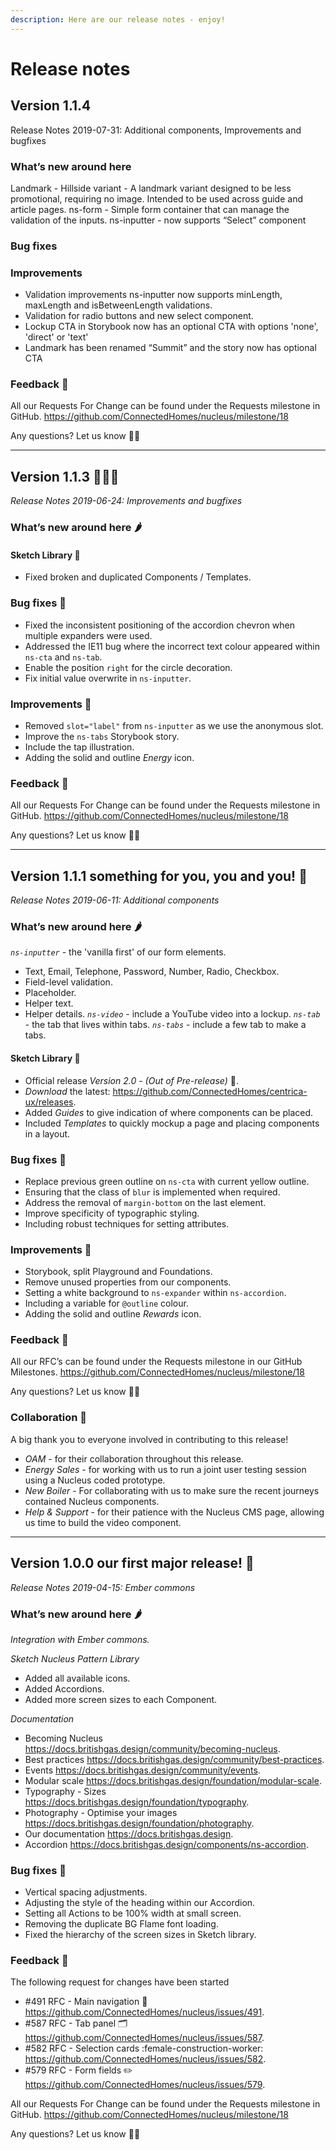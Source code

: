 ```yaml
---
description: Here are our release notes - enjoy!
---
```


# Release notes


## Version 1.1.4

Release Notes 2019-07-31: Additional components, Improvements and bugfixes

### What’s new around here

Landmark - Hillside variant - A landmark variant designed to be less promotional, requiring no image. Intended to be used across guide and article pages.
ns-form - Simple form container that can manage the validation of the inputs.
ns-inputter - now supports “Select” component

### Bug fixes

### Improvements

- Validation improvements ns-inputter now supports minLength, maxLength and isBetweenLength validations.
- Validation for radio buttons and new select component.
- Lockup CTA in Storybook now has an optional CTA with options 'none', 'direct' or 'text'
- Landmark has been renamed “Summit” and the story now has optional CTA

### Feedback 🦕

All our Requests For Change can be found under the Requests milestone in GitHub.
https://github.com/ConnectedHomes/nucleus/milestone/18

Any questions? Let us know 🙌🏼

-------

## Version 1.1.3 👩🏼‍💻

*Release Notes 2019-06-24: Improvements and bugfixes*

### What’s new around here 🌶

#### Sketch Library 🐳

* Fixed broken and duplicated Components / Templates.

### Bug fixes 🏏

* Fixed the inconsistent positioning of the accordion chevron when multiple expanders were used.
* Addressed the IE11 bug where the incorrect text colour appeared within `ns-cta` and `ns-tab`.
* Enable the position `right` for the circle decoration.
* Fix initial value overwrite in `ns-inputter`.

### Improvements 🌻

* Removed `slot="label"` from `ns-inputter` as we use the anonymous slot.
* Improve the `ns-tabs` Storybook story.
* Include the tap illustration.
* Adding the solid and outline *Energy* icon.

### Feedback 🦕

All our Requests For Change can be found under the Requests milestone in GitHub.
https://github.com/ConnectedHomes/nucleus/milestone/18

Any questions? Let us know 🙌🏼

-------

## Version 1.1.1 something for you, you and you! 🎉

*Release Notes 2019-06-11: Additional components*

### What’s new around here 🌶

*`ns-inputter`* - the 'vanilla first' of our form elements.
* Text, Email, Telephone, Password, Number, Radio, Checkbox.
* Field-level validation.
* Placeholder.
* Helper text.
* Helper details.
*`ns-video`* - include a YouTube video into a lockup.
*`ns-tab`* - the tab that lives within tabs.
*`ns-tabs`* - include a few tab to make a tabs.

#### Sketch Library 🐍

* Official release *Version 2.0* - _(Out of Pre-release)_ :star2:.
* *Download* the latest: https://github.com/ConnectedHomes/centrica-ux/releases.
* Added *Guides* to give indication of where components can be placed.
* Included *Templates* to quickly mockup a page and placing components in a layout.

### Bug fixes 🐞

* Replace previous green outline on `ns-cta` with current yellow outline.
* Ensuring that the class of `blur` is implemented when required.
* Address the removal of `margin-bottom` on the last element.
* Improve specificity of typographic styling.
* Including robust techniques for setting attributes.

### Improvements 🌸

* Storybook, split Playground and Foundations.
* Remove unused properties from our components.
* Setting a white background to `ns-expander` within `ns-accordion`.
* Including a variable for `@outline` colour.
* Adding the solid and outline *Rewards* icon.

### Feedback 🐢

All our RFC’s can be found under the Requests milestone in our GitHub Milestones.
https://github.com/ConnectedHomes/nucleus/milestone/18

Any questions? Let us know 🙌🏼

### Collaboration 🤗

A big thank you to everyone involved in contributing to this release!

* *OAM* - for their collaboration throughout this release.
* *Energy Sales* - for working with us to run a joint user testing session using a Nucleus coded prototype.
* *New Boiler* - For collaborating with us to make sure the recent journeys contained Nucleus components.
* *Help & Support* - for their patience with the Nucleus CMS page, allowing us time to build the video component.

-------

## Version 1.0.0 our first major release! 🎉

*Release Notes 2019-04-15: Ember commons*

### What’s new around here 🌶

_Integration with Ember commons._

_Sketch Nucleus Pattern Library_
* Added all available icons.
* Added Accordions.
* Added more screen sizes to each Component.

_Documentation_
* Becoming Nucleus https://docs.britishgas.design/community/becoming-nucleus.
* Best practices https://docs.britishgas.design/community/best-practices.
* Events https://docs.britishgas.design/community/events.
* Modular scale https://docs.britishgas.design/foundation/modular-scale.
* Typography - Sizes https://docs.britishgas.design/foundation/typography.
* Photography - Optimise your images https://docs.britishgas.design/foundation/photography.
* Our documentation https://docs.britishgas.design.
* Accordion https://docs.britishgas.design/components/ns-accordion.

### Bug fixes 🐞

* Vertical spacing adjustments.
* Adjusting the style of the heading within our Accordion.
* Setting all Actions to be 100% width at small screen.
* Removing the duplicate BG Flame font loading.
* Fixed the hierarchy of the screen sizes in Sketch library.

### Feedback 🐳

The following request for changes have been started

* #491 RFC - Main navigation :banana: https://github.com/ConnectedHomes/nucleus/issues/491.
* #587 RFC - Tab panel :card_index_dividers: https://github.com/ConnectedHomes/nucleus/issues/587.
* #582 RFC - Selection cards :female-construction-worker: https://github.com/ConnectedHomes/nucleus/issues/582.
* #579 RFC - Form fields :pencil2: https://github.com/ConnectedHomes/nucleus/issues/579.

All our Requests For Change can be found under the Requests milestone in GitHub.
https://github.com/ConnectedHomes/nucleus/milestone/18

Any questions? Let us know 🙌🏼

